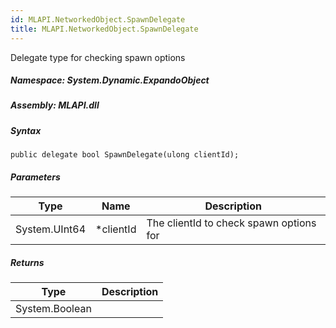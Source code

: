 ```yaml
---  
id: MLAPI.NetworkedObject.SpawnDelegate  
title: MLAPI.NetworkedObject.SpawnDelegate  
---
```


<div class="markdown level0 summary">

Delegate type for checking spawn options

</div>

<div class="markdown level0 conceptual">

</div>

##### **Namespace**: System.Dynamic.ExpandoObject

##### **Assembly**: MLAPI.dll

##### Syntax

    public delegate bool SpawnDelegate(ulong clientId);

##### Parameters

| Type          | Name       | Description                             |
|---------------|------------|-----------------------------------------|
| System.UInt64 | \*clientId | The clientId to check spawn options for |

##### Returns

| Type           | Description |
|----------------|-------------|
| System.Boolean |             |
